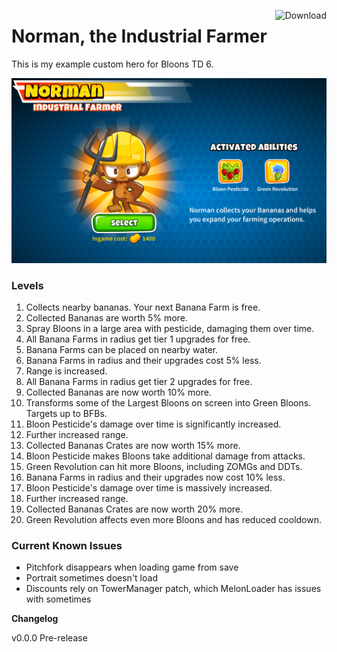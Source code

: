 <a href="https://github.com/doombubbles/IndustrialFarmer/raw/main/IndustrialFarmer.dll"><img align="right" alt="Download" height="75" src="https://github.com/doombubbles/BTD6-Mods/blob/main/download.png?raw=true"></a>

# Norman, the Industrial Farmer

This is my example custom hero for Bloons TD 6.

<img src="https://raw.githubusercontent.com/doombubbles/IndustrialFarmer/main/image.png">

### Levels

1. Collects nearby bananas. Your next Banana Farm is free.
2. Collected Bananas are worth 5% more.
3. Spray Bloons in a large area with pesticide, damaging them over time.
4. All Banana Farms in radius get tier 1 upgrades for free.
5. Banana Farms can be placed on nearby water.
6. Banana Farms in radius and their upgrades cost 5% less.
7. Range is increased.
8. All Banana Farms in radius get tier 2 upgrades for free.
9. Collected Bananas are now worth 10% more.
10. Transforms some of the Largest Bloons on screen into Green Bloons. Targets up to BFBs.
11. Bloon Pesticide's damage over time is significantly increased.
12. Further increased range.
13. Collected Bananas Crates are now worth 15% more.
14. Bloon Pesticide makes Bloons take additional damage from attacks.
15. Green Revolution can hit more Bloons, including ZOMGs and DDTs.
16. Banana Farms in radius and their upgrades now cost 10% less.
17. Bloon Pesticide's damage over time is massively increased.
18. Further increased range.
19. Collected Bananas Crates are now worth 20% more.
20. Green Revolution affects even more Bloons and has reduced cooldown.

### Current Known Issues

- Pitchfork disappears when loading game from save
- Portrait sometimes doesn't load
- Discounts rely on TowerManager patch, which MelonLoader has issues with sometimes

**Changelog**

v0.0.0 Pre-release



